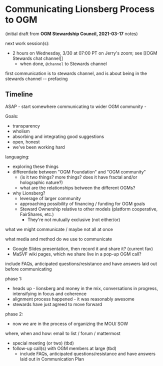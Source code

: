# Communicating Lionsberg Process to OGM

(initial draft from **OGM Stewardship Council, 2021-03-17** notes)

next work session(s):
- 2 hours on Wednesday, 3/30 at 07:00 PT on Jerry's zoom; see [[OGM Stewards chat channel]]
	- when done, `@channel` to Stewards channel


first communication is to stewards channel, and is about being in the stewards channel -- prefacing


## Timeline



ASAP - start somewhere communicating to wider OGM community - 

Goals:

- transparency
- wholism
- absorbing and integrating good suggestions
- open, honest
- we've been working hard

languaging:

- exploring these things
- differentiate between "OGM Foundation" and "OGM community"
  - (is it two things? more things? does it have fractal and/or holographic nature?)
  - what are the relationships between the different OGMs?
- why Lionsberg?
  - leverage of larger community
  - approaching possibility of financing / funding for OGM goals
  - Steward Ownership relative to other models (platform cooperative, FairShares, etc.)
	  - They're not mutually exclusive (not either/or)

what we might communicate / maybe not all at once

what media and method do we use to communicate
- Google Slides presentation, then record it and share it? (current fav)
- MaSVF wiki pages, which we share live in a pop-up OGM call?

include FAQs, anticipated questions/resistance and have answers laid out before communicating

phase 1:

- heads up - lionsberg and money in the mix, conversations in progress, intensifying in focus and coherence
- alignment process happened - it was reasonably awesome
- stewards have just agreed to move forward

phase 2:

- now we are in the process of organizing the MOU/ SOW

where, when and how:
email to list / forum / mattermost
  - special meeting (or two) (tbd)
- follow-up call(s) with OGM members at large (tbd)
  - include FAQs, anticipated questions/resistance and have answers laid out in Communication Plan